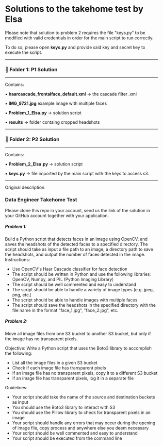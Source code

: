 # Solutions to the takehome test by Elsa

Please note that solution to problem 2 requires the file "keys.py" to be modified with valid credentials in order for the main script to run correctly.

To do so, please open **keys.py** and provide said key and secret key to execute the script.
___

### 💠 Folder 1: **P1 Solution**
____
Contains:

▪️ **haarcascade_frontalface_default.xml**   -> the cascade filter .xml

▪️ **IMG_9721.jpg** example image with multiple faces

▪️ **Problem_1_Elsa.py**       -> solution script

▪️ **results** -> folder containg cropped headshots

___
### 💠 Folder 2: **P2 Solution**
____
Contains:

▪️ **Problem_2_Elsa.py**       -> solution script

▪️ **keys.py** -> file imported by the main script with the keys to access s3.


___

Original description:

### Data Engineer Takehome Test
Please clone this repo in your account, send us the link of the solution in your GitHub account together with your application.

##### Problem 1:
Build a Python script that detects faces in an image using OpenCV, and saves the headshots of the detected faces to a specified directory. The script should take as input a file path to an image, a directory path to save the headshots, and output the number of faces detected in the image.
Instructions:
- Use OpenCV's Haar Cascade classifier for face detection
- The script should be written in Python and use the following libraries: OpenCV, Numpy, and PIL (Python Imaging Library)
- The script should be well commented and easy to understand
- The script should be able to handle a variety of image types (e.g. jpeg, png, etc.)
- The script should be able to handle images with multiple faces
- The script should save the headshots in the specified directory with the file name in the format "face_1.jpg", "face_2.jpg", etc.


##### Problem 2: 
Move all image files from one S3 bucket to another S3 bucket, but only if the image has no transparent pixels.

Objective: Write a Python script that uses the Boto3 library to accomplish the following:

- List all the image files in a given S3 bucket
- Check if each image file has transparent pixels
- If an image file has no transparent pixels, copy it to a different S3 bucket
- If an image file has transparent pixels, log it in a separate file

Guidelines:
- Your script should take the name of the source and destination buckets as input
- You should use the Boto3 library to interact with S3
- You should use the Pillow library to check for transparent pixels in an image
- Your script should handle any errors that may occur during the opening of image file, copy process and anywhere else you deem necessary
- Your script should be well commented and easy to understand
- Your script should be executed from the command line
